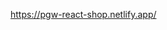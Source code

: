 
<a href="https://pgw-react-shop.netlify.app/" target="_blank">https://pgw-react-shop.netlify.app/</a>
